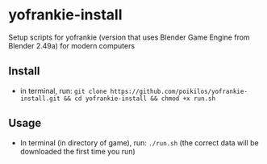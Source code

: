 # yofrankie-install
Setup scripts for yofrankie (version that uses Blender Game Engine from Blender  2.49a) for modern computers

## Install
* in terminal, run: `git clone https://github.com/poikilos/yofrankie-install.git && cd yofrankie-install && chmod +x run.sh`
## Usage
* In terminal (in directory of game), run: `./run.sh` (the correct data will be downloaded the first time you run)
